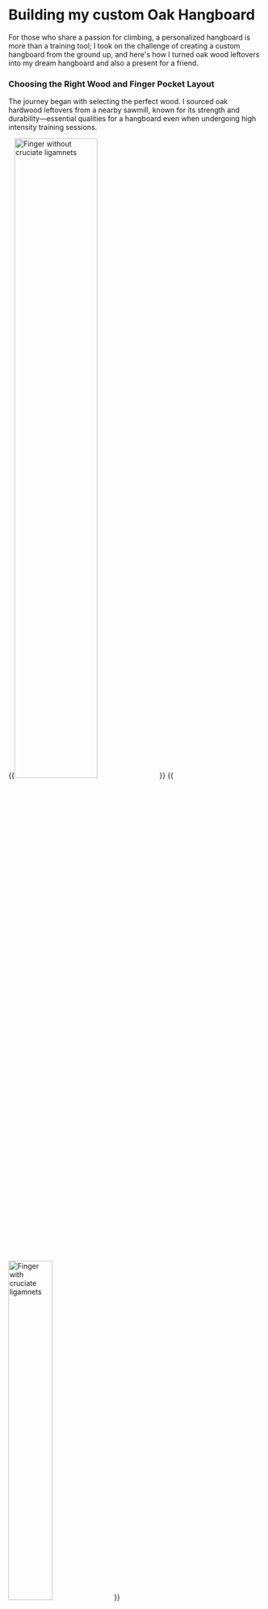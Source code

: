 # Building my custom Oak Hangboard


For those who share a passion for climbing, a personalized hangboard is more than a training tool; I took on the challenge of creating a custom hangboard from the ground up, and here's how I turned oak wood leftovers into my dream hangboard and also a present for a friend.


### Choosing the Right Wood and Finger Pocket Layout

The journey began with selecting the perfect wood. I sourced oak hardwood leftovers from a nearby sawmill, known for its strength and durability—essential qualities for a hangboard even when undergoing high intensity training sessions.

{{<image width="57%" src= "./images/Leftovers.jpg" title="Finger without cruciate ligamnets">}}
{{<image width="41.5%" src= "./images/Drawing.jpg" title="Finger with cruciate ligamnets">}}

My personal board should be clean and symmetrical. The hangboard featured jug on either side, two slopers angled at 32.5° and 22.5°, slots for a 4-finger hold, a 3-finger hold, and a 2-finger pocket, plus a 20mm deep bar spanning its length, ideal for endurance workouts.

### Routing, Routing, Routing!
The slot milling process was intricate, necessitating the use of a router with an extra-long bit. The precision of the router allowed for the creation of clean, even slots, tailor-made for each hold.

{{<image width="48%" src= "./images/Process.jpg" title="Finger without cruciate ligamnets">}}
{{<image width="48%" src= "./images/Rig.jpg" title="Finger with cruciate ligamnets">}}

Crafting the slopers was a challenge due to the board's jugs preventing a straight cut on the table saw. To overcome this, I fashioned a special rig that enabled me to mill the slopers at the exact angles required, achieving the perfect grip.


### The Finishing Touch
After the meticulous construction phase, the board underwent a thorough sanding process, smoothing out all surfaces for a comfortable grip. The final touch was oiling, which not only protected the wood but also highlighted the oak's natural, alluring patterns.
{{<image src= "./images/Final.jpeg" title="">}}

In total I build 2 identical boards, one for my friend and one for myselfe. 

The custom creation of these hangboards didn't just open the door to tailored training options specifically to our needs; it also proved to be a cost-effective alternative to off-the-shelf products. 
Remarkably, each board cost just 20€, excluding tools and small consumables.

I hope this projects motivated more people to just build stuff themselves.
